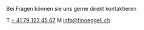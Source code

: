 Bei Fragen können sie uns gerne direkt kontaktieren:

T [+ 41 79 123 45 67](tel:+41791234567)
M [info@finoeggeli.ch](mailto:info@finoeggeli.ch)
